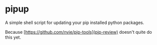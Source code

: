 pipup
=====

A simple shell script for updating your pip installed python packages.

Because [https://github.com/nvie/pip-tools](pip-review) doesn't quite do this yet.
